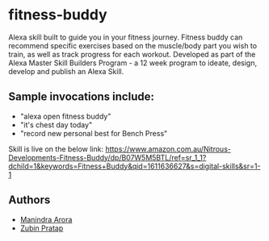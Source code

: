 # fitness-buddy
Alexa skill built to guide you in your fitness journey. 
Fitness buddy can recommend specific exercises based on the muscle/body part you wish to train, as well as track progress for each workout. 
Developed as part of the Alexa Master Skill Builders Program - a 12 week program to ideate, design, develop and publish an Alexa Skill.

## Sample invocations include:
* "alexa open fitness buddy"
* "it's chest day today"
* "record new personal best for Bench Press"

Skill is live on the below link: https://www.amazon.com.au/Nitrous-Developments-Fitness-Buddy/dp/B07W5M5BTL/ref=sr_1_1?dchild=1&keywords=Fitness+Buddy&qid=1611636627&s=digital-skills&sr=1-1


## Authors
- [Manindra Arora](http://github.com/maniarora)
- [Zubin Pratap](https://github.com/zeuslawyer)